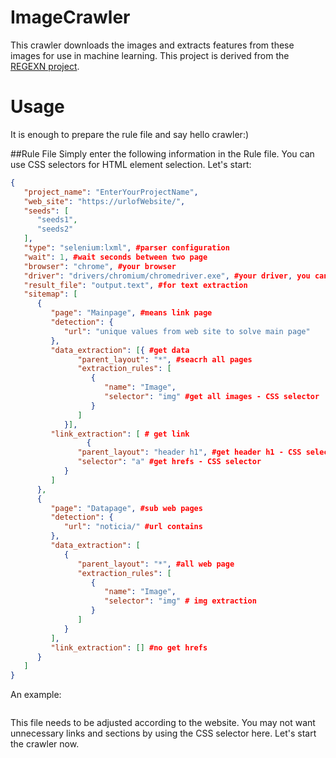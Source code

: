 # ImageCrawler
This crawler downloads the images and extracts features from these images for use in machine learning. This project is derived from the <a href="https://github.com/erdincuzun/REGEXN" target="_blank">REGEXN project</a>.

# Usage
It is enough to prepare the rule file and say hello crawler:)

##Rule File
Simply enter the following information in the Rule file. You can use CSS selectors for HTML element selection. Let's start:
```json
{
   "project_name": "EnterYourProjectName",
   "web_site": "https://urlofWebsite/",
   "seeds": [
	  "seeds1",
	  "seeds2"
   ],
   "type": "selenium:lxml", #parser configuration
   "wait": 1, #wait seconds between two page
   "browser": "chrome", #your browser
   "driver": "drivers/chromium/chromedriver.exe", #your driver, you can use different drivers
   "result_file": "output.text", #for text extraction
   "sitemap": [
      {
         "page": "Mainpage", #means link page
         "detection": {
            "url": "unique values from web site to solve main page" 
         },
         "data_extraction": [{ #get data
               "parent_layout": "*", #seacrh all pages
               "extraction_rules": [
                  {
                     "name": "Image",
                     "selector": "img" #get all images - CSS selector
                  }
               ]
            }],
         "link_extraction": [ # get link
			     {
               "parent_layout": "header h1", #get header h1 - CSS selector (you can determine your layout, or layouts for extraction)
               "selector": "a" #get hrefs - CSS selector
            }
         ]
      },
      {
         "page": "Datapage", #sub web pages
         "detection": {
            "url": "noticia/" #url contains
         },
         "data_extraction": [
            {
               "parent_layout": "*", #all web page
               "extraction_rules": [
                  {
                     "name": "Image",
                     "selector": "img" # img extraction
                  }
               ]
            }
         ],
         "link_extraction": [] #no get hrefs
      }
   ]
}
```
An example:
```json
```
This file needs to be adjusted according to the website. You may not want unnecessary links and sections by using the CSS selector here. Let's start the crawler now.



